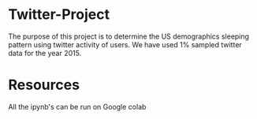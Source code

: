 # Twitter-Project
The purpose of this project is to determine the US demographics sleeping pattern using twitter activity of users.
We have used 1% sampled twitter data for the year 2015.

# Resources
All the ipynb's can be run on Google colab
